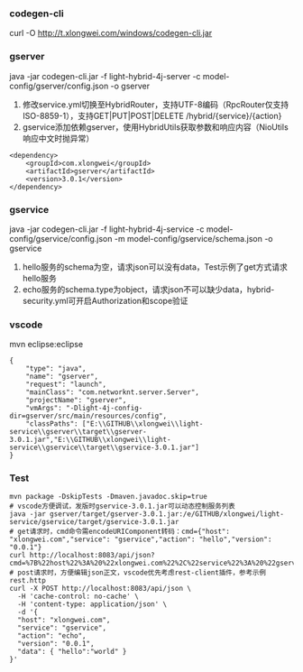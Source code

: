 ### codegen-cli
curl -O http://t.xlongwei.com/windows/codegen-cli.jar

### gserver
java -jar codegen-cli.jar -f light-hybrid-4j-server -c model-config/gserver/config.json -o gserver

1. 修改service.yml切换至HybridRouter，支持UTF-8编码（RpcRouter仅支持ISO-8859-1），支持GET|PUT|POST|DELETE /hybrid/{service}/{action}
2. gservice添加依赖gserver，使用HybridUtils获取参数和响应内容（NioUtils响应中文时抛异常）
```
<dependency>
    <groupId>com.xlongwei</groupId>
    <artifactId>gserver</artifactId>
    <version>3.0.1</version>
</dependency>
```

### gservice
java -jar codegen-cli.jar -f light-hybrid-4j-service -c model-config/gservice/config.json -m model-config/gservice/schema.json -o gservice

1. hello服务的schema为空，请求json可以没有data，Test示例了get方式请求hello服务
2. echo服务的schema.type为object，请求json不可以缺少data，hybrid-security.yml可开启Authorization和scope验证

### vscode
mvn eclipse:eclipse
```
{
    "type": "java",
    "name": "gserver",
    "request": "launch",
    "mainClass": "com.networknt.server.Server",
    "projectName": "gserver",
    "vmArgs": "-Dlight-4j-config-dir=gserver/src/main/resources/config",
    "classPaths": ["E:\\GITHUB\\xlongwei\\light-service\\gserver\\target\\gserver-3.0.1.jar","E:\\GITHUB\\xlongwei\\light-service\\gservice\\target\\gservice-3.0.1.jar"]
}
```

### Test
```
mvn package -DskipTests -Dmaven.javadoc.skip=true
# vscode方便调试，发版时gservice-3.0.1.jar可以动态控制服务列表
java -jar gserver/target/gserver-3.0.1.jar:/e/GITHUB/xlongwei/light-service/gservice/target/gservice-3.0.1.jar
# get请求时，cmd命令需encodeURIComponent转码：cmd={"host": "xlongwei.com","service": "gservice","action": "hello","version": "0.0.1"}
curl http://localhost:8083/api/json?cmd=%7B%22host%22%3A%20%22xlongwei.com%22%2C%22service%22%3A%20%22gservice%22%2C%22action%22%3A%20%22hello%22%2C%22version%22%3A%20%220.0.1%22%7D
# post请求时，方便编辑json正文，vscode优先考虑rest-client插件，参考示例rest.http
curl -X POST http://localhost:8083/api/json \
  -H 'cache-control: no-cache' \
  -H 'content-type: application/json' \
  -d '{
  "host": "xlongwei.com",
  "service": "gservice",
  "action": "echo",
  "version": "0.0.1",
  "data": { "hello":"world" }
}'
```
